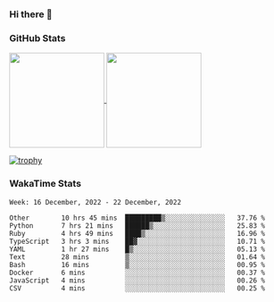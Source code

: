 ### Hi there 👋

### GitHub Stats

<a href="https://github.com/anuraghazra/github-readme-stats">
  <img align="center" height="170px" src="https://github-readme-stats.vercel.app/api/top-langs/?username=tksfjt1024&layout=compact&count_private=true&show_icons=true&show_icons=true&theme=graywhite" />
</a>
<a href="https://github.com/anuraghazra/github-readme-stats">
  <img align="center" height="170px" src="https://github-readme-stats.vercel.app/api?username=tksfjt1024&count_private=true&show_icons=true&show_icons=true&theme=graywhite" />
</a>

[![trophy](https://github-profile-trophy.vercel.app/?username=tksfjt1024)](https://github.com/ryo-ma/github-profile-trophy)

### WakaTime Stats

<!--START_SECTION:waka-->
```text
Week: 16 December, 2022 - 22 December, 2022

Other        10 hrs 45 mins  █████████▒░░░░░░░░░░░░░░░   37.76 % 
Python       7 hrs 21 mins   ██████▒░░░░░░░░░░░░░░░░░░   25.83 % 
Ruby         4 hrs 49 mins   ████▒░░░░░░░░░░░░░░░░░░░░   16.96 % 
TypeScript   3 hrs 3 mins    ██▓░░░░░░░░░░░░░░░░░░░░░░   10.71 % 
YAML         1 hr 27 mins    █▒░░░░░░░░░░░░░░░░░░░░░░░   05.13 % 
Text         28 mins         ▒░░░░░░░░░░░░░░░░░░░░░░░░   01.64 % 
Bash         16 mins         ▒░░░░░░░░░░░░░░░░░░░░░░░░   00.95 % 
Docker       6 mins          ░░░░░░░░░░░░░░░░░░░░░░░░░   00.37 % 
JavaScript   4 mins          ░░░░░░░░░░░░░░░░░░░░░░░░░   00.26 % 
CSV          4 mins          ░░░░░░░░░░░░░░░░░░░░░░░░░   00.25 % 
```
<!--END_SECTION:waka-->
